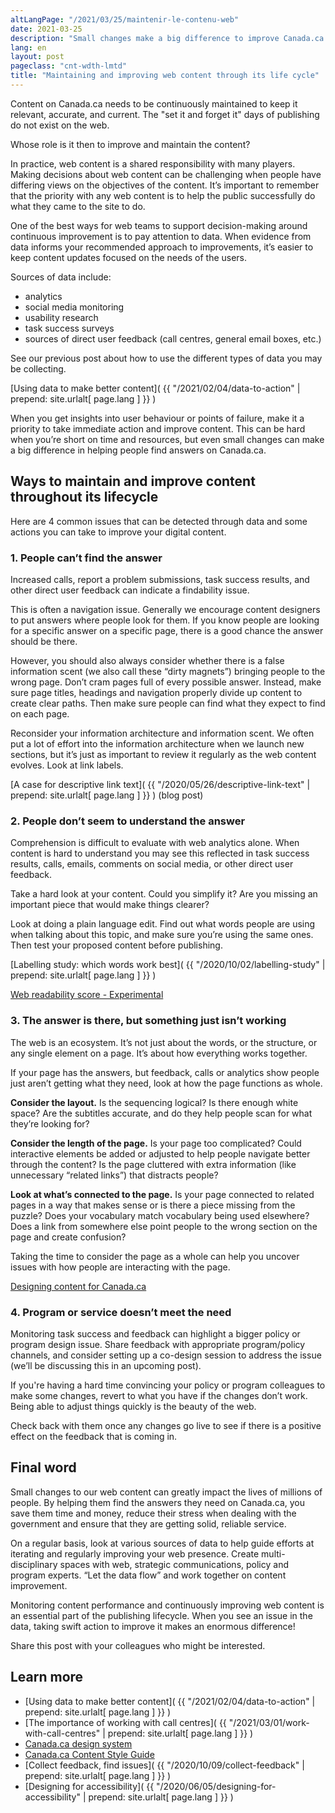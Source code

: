 ```yaml
---
altLangPage: "/2021/03/25/maintenir-le-contenu-web"
date: 2021-03-25
description: "Small changes make a big difference to improve Canada.ca. Let’s continue the discussion on data to action. Here are 4 common issues and actions you can take."
lang: en
layout: post
pageclass: "cnt-wdth-lmtd"
title: "Maintaining and improving web content through its life cycle"
---
```

Content on Canada.ca needs to be continuously maintained to keep it relevant, accurate, and current. The "set it and forget it" days of publishing do not exist on the web.

Whose role is it then to improve and maintain the content?

In practice, web content is a shared responsibility with many players. Making decisions about web content can be challenging when people have differing views on the objectives of the content. It’s important to remember that the priority with any web content is to help the public successfully do what they came to the site to do.

One of the best ways for web teams to support decision-making around continuous improvement is to pay attention to data. When evidence from data informs your recommended approach to improvements, it’s easier to keep content updates focused on the needs of the users.

Sources of data include:
* analytics
* social media monitoring
* usability research
* task success surveys
* sources of direct user feedback (call centres, general email boxes, etc.)

See our previous post about how to use the different types of data you may be collecting.

[Using data to make better content]( {{ "/2021/02/04/data-to-action" | prepend: site.urlalt[ page.lang ] }} )

When you get insights into user behaviour or points of failure, make it a priority to take immediate action and improve content. This can be hard when you’re short on time and resources, but even small changes can make a big difference in helping people find answers on Canada.ca.

## Ways to maintain and improve content throughout its lifecycle

Here are 4 common issues that can be detected through data and some actions you can take to improve your digital content.

### 1. People can’t find the answer

Increased calls, report a problem submissions, task success results, and other direct user feedback can indicate a findability issue.

This is often a navigation issue. Generally we encourage content designers to put answers where people look for them. If you know people are looking for a specific answer on a specific page, there is a good chance the answer should be there.

However, you should also always consider whether there is a false information scent (we also call these “dirty magnets”) bringing people to the wrong page. Don’t cram pages full of every possible answer. Instead, make sure page titles, headings and navigation properly divide up content to create clear paths. Then make sure people can find what they expect to find on each page.

Reconsider your information architecture and information scent. We often put a lot of effort into the information architecture when we launch new sections, but it’s just as important to review it regularly as the web content evolves. Look at link labels.

[A case for descriptive link text]( {{ "/2020/05/26/descriptive-link-text" | prepend: site.urlalt[ page.lang ] }} ) (blog post)

### 2. People don’t seem to understand the answer

Comprehension is difficult to evaluate with web analytics alone. When content is hard to understand you may see this reflected in task success results, calls, emails, comments on social media, or other direct user feedback.

Take a hard look at your content. Could you simplify it? Are you missing an important piece that would make things clearer?

Look at doing a plain language edit. Find out what words people are using when talking about this topic, and make sure you’re using the same ones. Then test your proposed content before publishing.

[Labelling study: which words work best]( {{ "/2020/10/02/labelling-study" | prepend: site.urlalt[ page.lang ] }} )

[Web readability score - Experimental](https://readability-lisibilite.tbs.alpha.canada.ca/)

### 3. The answer is there, but something just isn’t working

The web is an ecosystem. It’s not just about the words, or the structure, or any single element on a page. It’s about how everything works together.

If your page has the answers, but feedback, calls or analytics show people just aren’t getting what they need, look at how the page functions as whole.

**Consider the layout.** Is the sequencing logical? Is there enough white space? Are the subtitles accurate, and do they help people scan for what they’re looking for?

**Consider the length of the page.** Is your page too complicated? Could interactive elements be added or adjusted to help people navigate better through the content? Is the page cluttered with extra information (like unnecessary “related links”) that distracts people?

**Look at what’s connected to the page.** Is your page connected to related pages in a way that makes sense or is there a piece missing from the puzzle? Does your vocabulary match vocabulary being used elsewhere? Does a link from somewhere else point people to the wrong section on the page and create confusion?

Taking the time to consider the page as a whole can help you uncover issues with how people are interacting with the page.

[Designing content for Canada.ca](https://design.canada.ca/designing-content.html)

### 4. Program or service doesn’t meet the need

Monitoring task success and feedback can highlight a bigger policy or program design issue. Share feedback with appropriate program/policy channels, and consider setting up a co-design session to address the issue (we’ll be discussing this in an upcoming post).

If you're having a hard time convincing your policy or program colleagues to make some changes, revert to what you have if the changes don’t work. Being able to adjust things quickly is the beauty of the web.

Check back with them once any changes go live to see if there is a positive effect on the feedback that is coming in.

## Final word

Small changes to our web content can greatly impact the lives of millions of people. By helping them find the answers they need on Canada.ca, you save them time and money, reduce their stress when dealing with the government and ensure that they are getting solid, reliable service.

On a regular basis, look at various sources of data to help guide efforts at iterating and regularly improving your web presence. Create multi-disciplinary spaces with web, strategic communications, policy and program experts. “Let the data flow” and work together on content improvement.

Monitoring content performance and continuously improving web content is an essential part of the publishing lifecycle. When you see an issue in the data, taking swift action to improve it makes an enormous difference!

Share this post with your colleagues who might be interested.

## Learn more

* [Using data to make better content]( {{ "/2021/02/04/data-to-action" | prepend: site.urlalt[ page.lang ] }} )
* [The importance of working with call centres]( {{ "/2021/03/01/work-with-call-centres" | prepend: site.urlalt[ page.lang ] }} )
* [Canada.ca design system](https://www.canada.ca/en/government/about/design-system.html)
* [Canada.ca Content Style Guide](https://www.canada.ca/en/treasury-board-secretariat/services/government-communications/canada-content-style-guide.html)
* [Collect feedback, find issues]( {{ "/2020/10/09/collect-feedback" | prepend: site.urlalt[ page.lang ] }} )
* [Designing for accessibility]( {{ "/2020/06/05/designing-for-accessibility" | prepend: site.urlalt[ page.lang ] }} )

